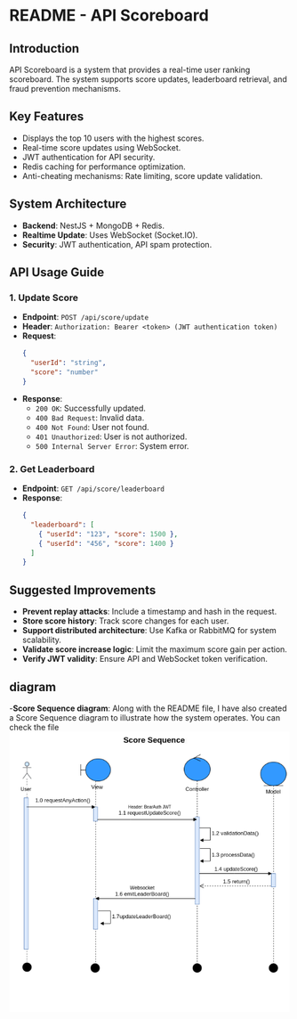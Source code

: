 # README - API Scoreboard

## Introduction
API Scoreboard is a system that provides a real-time user ranking scoreboard. The system supports score updates, leaderboard retrieval, and fraud prevention mechanisms.

## Key Features
- Displays the top 10 users with the highest scores.
- Real-time score updates using WebSocket.
- JWT authentication for API security.
- Redis caching for performance optimization.
- Anti-cheating mechanisms: Rate limiting, score update validation.

## System Architecture
- **Backend**: NestJS + MongoDB + Redis.
- **Realtime Update**: Uses WebSocket (Socket.IO).
- **Security**: JWT authentication, API spam protection.

## API Usage Guide

### 1. Update Score
- **Endpoint**: `POST /api/score/update`
- **Header**: `Authorization: Bearer <token> (JWT authentication token)`
- **Request**:
  ```json
  {
    "userId": "string",
    "score": "number"
  }
  ```
- **Response**:
  - `200 OK`: Successfully updated.
  - `400 Bad Request`: Invalid data.
  - `400 Not Found`: User not found.
  - `401 Unauthorized`: User is not authorized.
  - `500 Internal Server Error`: System error.

### 2. Get Leaderboard
- **Endpoint**: `GET /api/score/leaderboard`
- **Response**:
  ```json
  {
    "leaderboard": [
      { "userId": "123", "score": 1500 },
      { "userId": "456", "score": 1400 }
    ]
  }
  ```

## Suggested Improvements
- **Prevent replay attacks**: Include a timestamp and hash in the request.
- **Store score history**: Track score changes for each user.
- **Support distributed architecture**: Use Kafka or RabbitMQ for system scalability.
- **Validate score increase logic**: Limit the maximum score gain per action.
- **Verify JWT validity**: Ensure API and WebSocket token verification.

## diagram 

-**Score Sequence diagram**: Along with the README file, I have also created a Score Sequence diagram to illustrate how the system operates. You can check the file ![Score Sequence](ScoreSequence.png)


